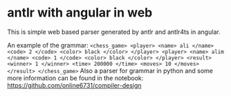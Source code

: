 # antlr with angular in web
This is simple web based parser generated by antlr and antlr4ts in angular.

An example of the grammar:
`
<chess_game>
    <player>
        <name> ali </name>
        <code> 2 </code>
        <color> black </color>
    </player>
    <player>
        <name> alim </name>
        <code> 1 </code>
        <color> black </color>
    </player>
    <result>
        <winner> 1 </winner>
        <time> 200000 </time>
        <moves> 10 </moves>
    </result>
</chess_game>
`
Also a parser for grammar in python and some more information can be found in the notebook:
https://github.com/online6731/compiler-design
